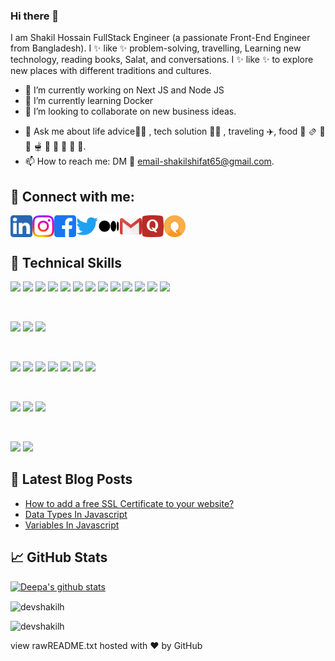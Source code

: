 
### Hi there 👋

I am Shakil Hossain FullStack Engineer (a passionate Front-End Engineer from Bangladesh). I ✨ like ✨ problem-solving, travelling, Learning new technology, reading books, Salat, and conversations. I ✨ like ✨  to explore new places with different traditions and cultures.

- 🔭 I’m currently working on Next JS and Node JS
- 🌱 I’m currently learning Docker
- 👯 I’m looking to collaborate on new business ideas.
<!-- - 🤔 I’m seeking help with new business ideas. -->
- 💬 Ask me about life advice🤣🤣 , tech solution 👩‍💻 , traveling ✈️, food 🌯 🫔 🥗 🥘 🫕 🥫 🍝 🍜 🍲 🍛.
- 📫 How to reach me: DM 📱 email-shakilshifat65@gmail.com.

## 🤝 Connect with me:

<a href="https://www.linkedin.com/in/devshakilh/"><img align="left" src="https://raw.githubusercontent.com/deepajarout/deepajarout/main/5296501_linkedin_network_linkedin logo_icon.png" alt="deepa Jarout | LinkedIn" width="35px"/></a>

<a href="https://instagram.com/devshakilh"><img align="left" src="https://raw.githubusercontent.com/deepajarout/deepajarout/main/5296765_camera_instagram_instagram logo_icon.png" alt="deepa Jarout| Instagram" width="35px"/></a>

<a href="https://www.facebook.com/devshakilh"><img align="left" src="https://raw.githubusercontent.com/deepajarout/deepajarout/main/5365678_fb_facebook_facebook logo_icon.png" alt="Shakil Hossain| Facebook" width="35px"/></a>


<a href="https://x.com/devshakilh"><img align="left" src="https://raw.githubusercontent.com/deepajarout/deepajarout/main/5296514_bird_tweet_twitter_twitter logo_icon.png" alt="deepa Jarout| Twitter" width="35px"/></a>

<a href="https://shakilhossain.vercel.app/"><img align="left" src="https://raw.githubusercontent.com/deepajarout/deepajarout/main/7079375_medium logo_medium_icon.png" alt="deepa jarout | Medium" width="35px"/></a>

<a href="mailto:shakilshifat65@gmail.com"><img align="left" src="https://raw.githubusercontent.com/deepajarout/deepajarout/main/2993691_brand_brands_gmail_logo_logos_icon.png" alt="deepa jarout | Gmail" width="35px"/></a>

<a href="https://www.quora.com/profile/devshakilh"><img align="left" src="https://raw.githubusercontent.com/deepajarout/deepajarout/main/2613304_answers_insights_knowledge_questions_quora_icon.png" alt="deepa jarout | Quora" width="35px"/></a>

<a href="https://www.yourquote.in/deepa-jarout-bcnif/quotes"><img align="left" src="https://raw.githubusercontent.com/deepajarout/deepajarout/main/pngaaa.com-2253457.png" alt="deepa jarout | Quora" width="35px" /></a>
</br>
</br>


## 💼 Technical Skills

![](https://img.shields.io/badge/gaming-unity-informational?style=flat&logo=unity&logoColor=white)
![](https://img.shields.io/badge/Framework-node.js-informational?style=flat&logo=node.js&logoColor=white)
![](https://img.shields.io/badge/Database-MongoDB-informational?style=flat&logo=mongodb&logoColor=white)
![](https://img.shields.io/badge/Code-React-informational?style=flat&logo=react&color=61DAFB)
![](https://img.shields.io/badge/Code-Redux-informational?style=flat&logo=Redux&color=764ABC)
![](https://img.shields.io/badge/Code-JavaScript-informational?style=flat&logo=JavaScript&color=F7DF1E)
![](https://img.shields.io/badge/Code-HTML5-informational?style=flat&logo=HTML5&color=E34F26)
![](https://img.shields.io/badge/Code-PostgreSQL-informational?style=flat&logo=PostgreSQL&color=336791)
![](https://img.shields.io/badge/Code-SQLite-informational?style=flat&logo=SQLite&color=003B57)
![](https://img.shields.io/badge/Code-Typescript-informational?style=flat&logo=typescript&logoColor=white)
![](https://img.shields.io/badge/code-GraphQL-informational?style=flat&logo=graphql&logoColor=white)
![](https://img.shields.io/badge/code-JWT-informational?style=flat&logo=JSON%20web%20tokens)
![](https://img.shields.io/badge/code-GULP-informational?style=flat&logo=gulp&logoColor=white)

</br>

![](https://img.shields.io/badge/Style-Bootstrap-informational?style=flat&logo=Bootstrap&color=7952B3)
![](https://img.shields.io/badge/Style-CSS3-informational?style=flat&logo=CSS3&color=1572B6)
![](https://img.shields.io/badge/Style-styled--components-informational?style=flat&logo=styled-components&color=DB7093)


</br>


![](https://img.shields.io/badge/Tools-Figma-informational?style=flat&logo=Figma&color=F24E1E)
![](https://img.shields.io/badge/Tools-NPM-informational?style=flat&logo=NPM&color=CB3837)
![](https://img.shields.io/badge/Tools-Heroku-informational?style=flat&logo=Heroku&color=430098)
![](https://img.shields.io/badge/Tools-Git-informational?style=flat&logo=Git&color=F05032)
![](https://img.shields.io/badge/Tools-GitHub-informational?style=flat&logo=GitHub&color=181717)
![](https://img.shields.io/badge/Tools-bitbucket-informational?style=flat&logo=bitbucket&logoColor=white)
![](https://img.shields.io/badge/Tools-github-informational?style=flat&logo=github&logoColor=white)

</br>

![](https://img.shields.io/badge/TestingTools-cypress-informational?style=flat&logo=cypress&logoColor=058a5e)
![](https://img.shields.io/badge/TestingTools-jest-informational?style=flat&logo=jest&logoColor=white)
![](https://img.shields.io/badge/testingTools-mocha-informational?style=flat&logo=mocha&logoColor=white)

</br>

![](https://img.shields.io/badge/server-nginx-informational?style=flat&logo=nginx&logoColor=white)
![](https://img.shields.io/badge/server-jenkins-informational?style=flat&logo=jenkins&logoColor=white)


## 📝 Latest Blog Posts

- [How to add a free SSL Certificate to your website?](https://medium.com/@deepajarout/how-to-add-a-free-ssl-certificate-to-your-website-736a41837a1)
- [Data Types In Javascript](https://medium.com/@devshakilh/data-types-in-javascript-fd7cd14ad4a7)
- [Variables In Javascript](https://medium.com/@devshakilh/variables-in-javascript-ef840522e80d)


## 📈 GitHub Stats 

[![Deepa's github stats](https://github-readme-stats.vercel.app/api?username=devshakilh)](https://github.com/devshakilh)


<p><img align="center" src="https://github-readme-streak-stats.herokuapp.com/?user=devshakilh&" alt="devshakilh" /></p>


<p align="left"><img src="https://komarev.com/ghpvc/?username=devshakilh&label=Profile%20views&color=0e75b6&style=flat"
                     alt="devshakilh"/></p>
view rawREADME.txt hosted with ❤ by GitHub


